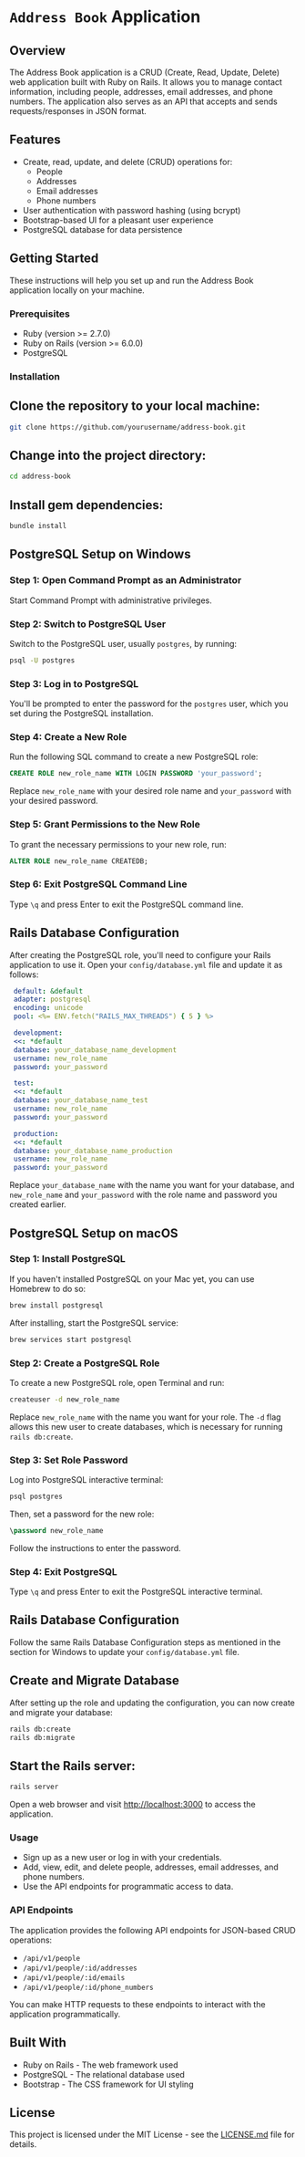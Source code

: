 # `Address Book` Application

## Overview

The Address Book application is a CRUD (Create, Read, Update, Delete) web application built with Ruby on Rails. It allows you to manage contact information, including people, addresses, email addresses, and phone numbers. The application also serves as an API that accepts and sends requests/responses in JSON format.

## Features

- Create, read, update, and delete (CRUD) operations for:
    - People
    - Addresses
    - Email addresses
    - Phone numbers
- User authentication with password hashing (using bcrypt)
- Bootstrap-based UI for a pleasant user experience
- PostgreSQL database for data persistence

## Getting Started

These instructions will help you set up and run the Address Book application locally on your machine.

### Prerequisites

- Ruby (version >= 2.7.0)
- Ruby on Rails (version >= 6.0.0)
- PostgreSQL

### Installation

## Clone the repository to your local machine:

   ```bash
   git clone https://github.com/yourusername/address-book.git
   ```

## Change into the project directory:

   ```bash
   cd address-book
   ```

## Install gem dependencies:

   ```bash
   bundle install
   ```

## PostgreSQL Setup on Windows

### Step 1: Open Command Prompt as an Administrator

Start Command Prompt with administrative privileges.

### Step 2: Switch to PostgreSQL User

Switch to the PostgreSQL user, usually `postgres`, by running:

  ```bash
  psql -U postgres
  ```

### Step 3: Log in to PostgreSQL

You'll be prompted to enter the password for the `postgres` user, which you set during the PostgreSQL installation.

### Step 4: Create a New Role

Run the following SQL command to create a new PostgreSQL role:

   ```sql
   CREATE ROLE new_role_name WITH LOGIN PASSWORD 'your_password';
   ```

Replace `new_role_name` with your desired role name and `your_password` with your desired password.

### Step 5: Grant Permissions to the New Role

To grant the necessary permissions to your new role, run:

   ```sql
   ALTER ROLE new_role_name CREATEDB;
   ```

### Step 6: Exit PostgreSQL Command Line

Type `\q` and press Enter to exit the PostgreSQL command line.

## Rails Database Configuration

After creating the PostgreSQL role, you'll need to configure your Rails application to use it. Open your `config/database.yml` file and update it as follows:

   ```yml
    default: &default
    adapter: postgresql
    encoding: unicode
    pool: <%= ENV.fetch("RAILS_MAX_THREADS") { 5 } %>

    development:
    <<: *default
    database: your_database_name_development
    username: new_role_name
    password: your_password

    test:
    <<: *default
    database: your_database_name_test
    username: new_role_name
    password: your_password

    production:
    <<: *default
    database: your_database_name_production
    username: new_role_name
    password: your_password
  ```

Replace `your_database_name` with the name you want for your database, and `new_role_name` and `your_password` with the role name and password you created earlier.

## PostgreSQL Setup on macOS

### Step 1: Install PostgreSQL

If you haven't installed PostgreSQL on your Mac yet, you can use Homebrew to do so:

   ```bash
   brew install postgresql
   ```

After installing, start the PostgreSQL service:

   ```bash
   brew services start postgresql
   ```

### Step 2: Create a PostgreSQL Role

To create a new PostgreSQL role, open Terminal and run:

   ```bash
   createuser -d new_role_name
   ```

Replace `new_role_name` with the name you want for your role. The `-d` flag allows this new user to create databases, which is necessary for running `rails db:create`.

### Step 3: Set Role Password

Log into PostgreSQL interactive terminal:

   ```bash
   psql postgres
   ```

Then, set a password for the new role:

   ```sql
   \password new_role_name
   ```

Follow the instructions to enter the password.

### Step 4: Exit PostgreSQL

Type `\q` and press Enter to exit the PostgreSQL interactive terminal.

## Rails Database Configuration

Follow the same Rails Database Configuration steps as mentioned in the section for Windows to update your `config/database.yml` file.

## Create and Migrate Database
After setting up the role and updating the configuration, you can now create and migrate your database:

   ```bash
   rails db:create
   rails db:migrate
   ```

## Start the Rails server:

   ```bash
   rails server
   ```

Open a web browser and visit [http://localhost:3000](http://localhost:3000) to access the application.

### Usage

- Sign up as a new user or log in with your credentials.
- Add, view, edit, and delete people, addresses, email addresses, and phone numbers.
- Use the API endpoints for programmatic access to data.

### API Endpoints

The application provides the following API endpoints for JSON-based CRUD operations:

- `/api/v1/people`
- `/api/v1/people/:id/addresses`
- `/api/v1/people/:id/emails`
- `/api/v1/people/:id/phone_numbers`

You can make HTTP requests to these endpoints to interact with the application programmatically.

## Built With

- Ruby on Rails - The web framework used
- PostgreSQL - The relational database used
- Bootstrap - The CSS framework for UI styling

## License

This project is licensed under the MIT License - see the [LICENSE.md](LICENSE.md) file for details.
